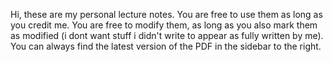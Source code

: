 Hi, these are my personal lecture notes. You are free to use them as long as you credit me. You are free to modify them, as long as you also mark them as modified (i dont want stuff i didn't write to appear as fully written by me).
You can always find the latest version of the PDF in the sidebar to the right.
